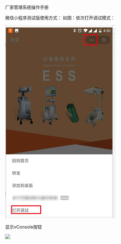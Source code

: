 厂家管理系统操作手册

微信小程序测试版使用方式：
如图：依次打开调试模式：

![](/assets/未命名1526632698.png)

显示vConsole按钮

![](/assets/未命名1526632714.png)